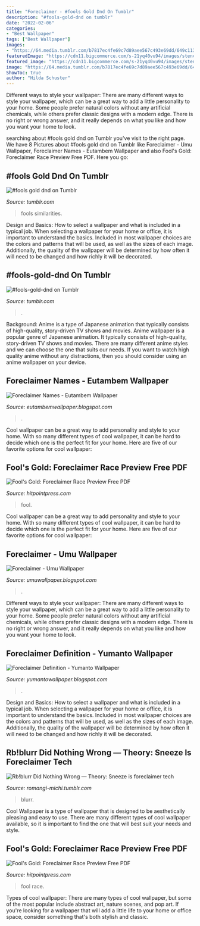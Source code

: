 ```yaml
---
title: "Foreclaimer - #fools Gold Dnd On Tumblr"
description: "#fools-gold-dnd on tumblr"
date: "2022-02-06"
categories:
- "Best Wallpaper"
tags: ["Best Wallpaper"]
images:
- "https://64.media.tumblr.com/b7817ec4fe69c7d89aee567c493e69dd/649c11339525a1cb-7d/s1280x1920/c3f4c4fcc654f57a34f57dbc6d80ff0bdeaf3840.jpg"
featuredImage: "https://cdn11.bigcommerce.com/s-21yq40vu94/images/stencil/960w/products/684/2054/Screen_Shot_2021-08-03_at_12.54.00_PM__79524.1628009677.png?c=1"
featured_image: "https://cdn11.bigcommerce.com/s-21yq40vu94/images/stencil/960w/products/684/2054/Screen_Shot_2021-08-03_at_12.54.00_PM__79524.1628009677.png?c=1"
image: "https://64.media.tumblr.com/b7817ec4fe69c7d89aee567c493e69dd/649c11339525a1cb-7d/s1280x1920/c3f4c4fcc654f57a34f57dbc6d80ff0bdeaf3840.jpg"
ShowToc: true
author: "Hilda Schuster"
---
```



Different ways to style your wallpaper:
There are many different ways to style your wallpaper, which can be a great way to add a little personality to your home. Some people prefer natural colors without any artificial chemicals, while others prefer classic designs with a modern edge. There is no right or wrong answer, and it really depends on what you like and how you want your home to look.

	

		
searching about #fools gold dnd on Tumblr you've visit to the right page. We have 8 Pictures about #fools gold dnd on Tumblr like Foreclaimer - Umu Wallpaper, Foreclaimer Names - Eutambem Wallpaper and also Fool&#039;s Gold: Foreclaimer Race Preview Free PDF. Here you go:
		
    
## #fools Gold Dnd On Tumblr

<img loading=lazy src="https://64.media.tumblr.com/ef566c9b85c2191baf7dbe655e29d6a0/eda4c87f7998c495-04/s250x400/d1e9c0e50759d77e47038093b889c0d111c81227.jpg" onerror="this.onerror=null;this.src='https://tse4.mm.bing.net/th?id=OIP.OQpr829mabu-IzVKhC2NWQAAAA&amp;pid=15.1';" alt="#fools gold dnd on Tumblr">

_Source: tumblr.com_

>fools similarities. 

	

Design and Basics: How to select a wallpaper and what is included in a typical job.
When selecting a wallpaper for your home or office, it is important to understand the basics. Included in most wallpaper choices are the colors and patterns that will be used, as well as the sizes of each image. Additionally, the quality of the wallpaper will be determined by how often it will need to be changed and how richly it will be decorated.

    
## #fools-gold-dnd On Tumblr

<img loading=lazy src="https://64.media.tumblr.com/3effae166585afa377a893dddad1059a/eda4c87f7998c495-b4/s540x810/00ff9aa461c8e0bdb5053c5c7c88371ca12567c7.jpg" onerror="this.onerror=null;this.src='https://tse2.mm.bing.net/th?id=OIP.hCg5ViOlS_IsYEv-Jsg2gQHaEK&amp;pid=15.1';" alt="#fools-gold-dnd on Tumblr">

_Source: tumblr.com_

>. 

	

Background: Anime is a type of Japanese animation that typically consists of high-quality, story-driven TV shows and movies.
Anime wallpaper is a popular genre of Japanese animation. It typically consists of high-quality, story-driven TV shows and movies. There are many different anime styles and we can choose the one that suits our needs. If you want to watch high quality anime without any distractions, then you should consider using an anime wallpaper on your device.

    
## Foreclaimer Names - Eutambem Wallpaper

<img loading=lazy src="https://i.ytimg.com/vi/fj2eYeyxbB0/maxresdefault.jpg" onerror="this.onerror=null;this.src='https://tse2.mm.bing.net/th?id=OIP.ScpVSwovg1ar5DFrfXDz-AHaEK&amp;pid=15.1';" alt="Foreclaimer Names - Eutambem Wallpaper">

_Source: eutambemwallpaper.blogspot.com_

>. 

	

Cool wallpaper can be a great way to add personality and style to your home. With so many different types of cool wallpaper, it can be hard to decide which one is the perfect fit for your home. Here are five of our favorite options for cool wallpaper: 

    
## Fool&#039;s Gold: Foreclaimer Race Preview Free PDF

<img loading=lazy src="https://cdn11.bigcommerce.com/s-21yq40vu94/images/stencil/960w/products/684/2054/Screen_Shot_2021-08-03_at_12.54.00_PM__79524.1628009677.png?c=1" onerror="this.onerror=null;this.src='https://tse3.mm.bing.net/th?id=OIP.HbFWcx3SsICCHmuSvki_PwHaLJ&amp;pid=15.1';" alt="Fool&#039;s Gold: Foreclaimer Race Preview Free PDF">

_Source: hitpointpress.com_

>fool. 

	

Cool wallpaper can be a great way to add personality and style to your home. With so many different types of cool wallpaper, it can be hard to decide which one is the perfect fit for your home. Here are five of our favorite options for cool wallpaper: 

    
## Foreclaimer - Umu Wallpaper

<img loading=lazy src="https://lh5.googleusercontent.com/proxy/cbNzg4ybSF2dj5NJrrG4-ZXNibW_5dl6vVGS01nT7L13yN4EwI1yJeJzuCVCybOFCcPga4FJsWo0DAxWvXML0PfbQ63rElElLQ=w1200-h630-p-k-no-nu" onerror="this.onerror=null;this.src='https://tse3.mm.bing.net/th?id=OIP.pHRZwJHJusCAwfa6jhrvJQHaFR&amp;pid=15.1';" alt="Foreclaimer - Umu Wallpaper">

_Source: umuwallpaper.blogspot.com_

>. 

	

Different ways to style your wallpaper:
There are many different ways to style your wallpaper, which can be a great way to add a little personality to your home. Some people prefer natural colors without any artificial chemicals, while others prefer classic designs with a modern edge. There is no right or wrong answer, and it really depends on what you like and how you want your home to look.

    
## Foreclaimer Definition - Yumanto Wallpaper

<img loading=lazy src="https://64.media.tumblr.com/d04875a346b0cc990438f8d16830a1e0/e15a06c455c9eca9-e1/s1280x1920/1f48c08f97b88f177dd92da30b4e1e8f521b540f.jpg" onerror="this.onerror=null;this.src='https://tse1.mm.bing.net/th?id=OIP.zxqC5H829XDbjPhj5hAXlQHaE8&amp;pid=15.1';" alt="Foreclaimer Definition - Yumanto Wallpaper">

_Source: yumantowallpaper.blogspot.com_

>. 

	

Design and Basics: How to select a wallpaper and what is included in a typical job.
When selecting a wallpaper for your home or office, it is important to understand the basics. Included in most wallpaper choices are the colors and patterns that will be used, as well as the sizes of each image. Additionally, the quality of the wallpaper will be determined by how often it will need to be changed and how richly it will be decorated.

    
## Rb!blurr Did Nothing Wrong — Theory: Sneeze Is Foreclaimer Tech

<img loading=lazy src="https://64.media.tumblr.com/b7817ec4fe69c7d89aee567c493e69dd/649c11339525a1cb-7d/s1280x1920/c3f4c4fcc654f57a34f57dbc6d80ff0bdeaf3840.jpg" onerror="this.onerror=null;this.src='https://tse4.mm.bing.net/th?id=OIP.IgB6PloD4l5e3ng_rkzNRQHaCl&amp;pid=15.1';" alt="Rb!blurr Did Nothing Wrong — Theory: Sneeze is foreclaimer tech">

_Source: romangi-michi.tumblr.com_

>blurr. 

	

Cool Wallpaper is a type of wallpaper that is designed to be aesthetically pleasing and easy to use. There are many different types of cool wallpaper available, so it is important to find the one that will best suit your needs and style.

    
## Fool&#039;s Gold: Foreclaimer Race Preview Free PDF

<img loading=lazy src="https://cdn11.bigcommerce.com/s-21yq40vu94/images/stencil/640w/products/684/2056/Screen_Shot_2021-08-03_at_12.53.51_PM__54897.1628009677.png?c=1" onerror="this.onerror=null;this.src='https://tse2.mm.bing.net/th?id=OIP.flA2EL6U_jartRTtirfwmgHaLH&amp;pid=15.1';" alt="Fool&#039;s Gold: Foreclaimer Race Preview Free PDF">

_Source: hitpointpress.com_

>fool race. 

	

Types of cool wallpaper:
There are many types of cool wallpaper, but some of the most popular include abstract art, nature scenes, and pop art. If you're looking for a wallpaper that will add a little life to your home or office space, consider something that's both stylish and classic.


